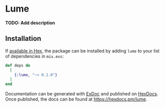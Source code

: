 # Lume

**TODO: Add description**

## Installation

If [available in Hex](https://hex.pm/docs/publish), the package can be installed
by adding `lume` to your list of dependencies in `mix.exs`:

```elixir
def deps do
  [
    {:lume, "~> 0.1.0"}
  ]
end
```

Documentation can be generated with [ExDoc](https://github.com/elixir-lang/ex_doc)
and published on [HexDocs](https://hexdocs.pm). Once published, the docs can
be found at <https://hexdocs.pm/lume>.


